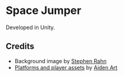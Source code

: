 # Space Jumper

Developed in Unity.

## Credits

- Background image by [Stephen Rahn](https://stocksnap.io/author/srahn)
- [Platforms and player assets](https://assetstore.unity.com/packages/2d/characters/free-pixel-space-platform-pack-146318) by [Aiden Art](https://assetstore.unity.com/publishers/42637)
